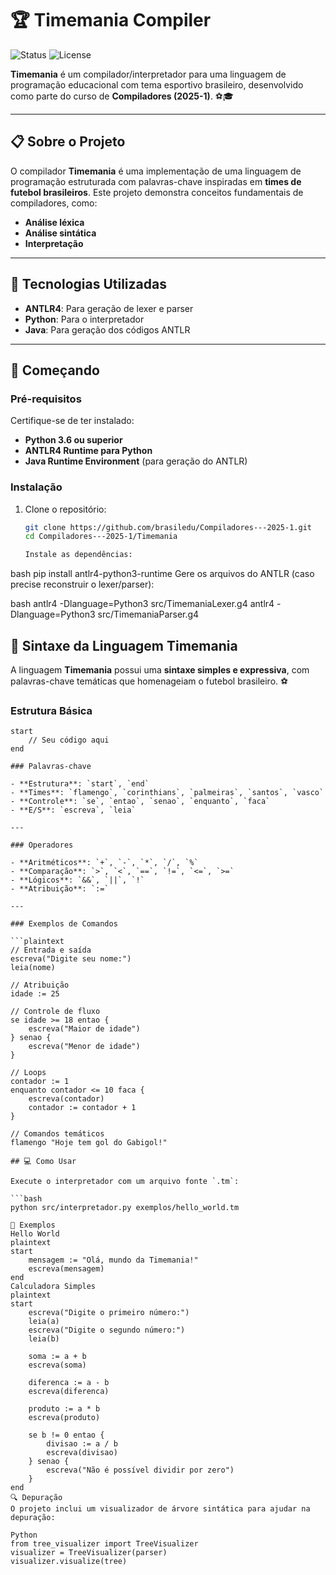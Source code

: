 # 🏆 Timemania Compiler

![Status](https://img.shields.io/badge/Status-Em%20desenvolvimento-orange)
![License](https://img.shields.io/badge/License-MIT-blue)

**Timemania** é um compilador/interpretador para uma linguagem de programação educacional com tema esportivo brasileiro, desenvolvido como parte do curso de **Compiladores (2025-1)**. ⚽🎓

---

## 📋 Sobre o Projeto

O compilador **Timemania** é uma implementação de uma linguagem de programação estruturada com palavras-chave inspiradas em **times de futebol brasileiros**. Este projeto demonstra conceitos fundamentais de compiladores, como:
- **Análise léxica**
- **Análise sintática**
- **Interpretação**

---

## 🔧 Tecnologias Utilizadas

- **ANTLR4**: Para geração de lexer e parser
- **Python**: Para o interpretador
- **Java**: Para geração dos códigos ANTLR

---

## 🚀 Começando

### Pré-requisitos

Certifique-se de ter instalado:
- **Python 3.6 ou superior**
- **ANTLR4 Runtime para Python**
- **Java Runtime Environment** (para geração do ANTLR)

### Instalação

1. Clone o repositório:
   ```bash
   git clone https://github.com/brasiledu/Compiladores---2025-1.git
   cd Compiladores---2025-1/Timemania

   Instale as dependências:

bash
pip install antlr4-python3-runtime
Gere os arquivos do ANTLR (caso precise reconstruir o lexer/parser):

bash
antlr4 -Dlanguage=Python3 src/TimemaniaLexer.g4
antlr4 -Dlanguage=Python3 src/TimemaniaParser.g4

## 📖 Sintaxe da Linguagem Timemania

A linguagem **Timemania** possui uma **sintaxe simples e expressiva**, com palavras-chave temáticas que homenageiam o futebol brasileiro. ⚽

### Estrutura Básica

```plaintext
start
    // Seu código aqui
end

### Palavras-chave

- **Estrutura**: `start`, `end`
- **Times**: `flamengo`, `corinthians`, `palmeiras`, `santos`, `vasco`
- **Controle**: `se`, `entao`, `senao`, `enquanto`, `faca`
- **E/S**: `escreva`, `leia`

---

### Operadores

- **Aritméticos**: `+`, `-`, `*`, `/`, `%`
- **Comparação**: `>`, `<`, `==`, `!=`, `<=`, `>=`
- **Lógicos**: `&&`, `||`, `!`
- **Atribuição**: `:=`

---

### Exemplos de Comandos

```plaintext
// Entrada e saída
escreva("Digite seu nome:")
leia(nome)

// Atribuição
idade := 25

// Controle de fluxo
se idade >= 18 entao {
    escreva("Maior de idade")
} senao {
    escreva("Menor de idade")
}

// Loops
contador := 1
enquanto contador <= 10 faca {
    escreva(contador)
    contador := contador + 1
}

// Comandos temáticos
flamengo "Hoje tem gol do Gabigol!"

## 💻 Como Usar

Execute o interpretador com um arquivo fonte `.tm`:

```bash
python src/interpretador.py exemplos/hello_world.tm

📝 Exemplos
Hello World
plaintext
start
    mensagem := "Olá, mundo da Timemania!"
    escreva(mensagem)
end
Calculadora Simples
plaintext
start
    escreva("Digite o primeiro número:")
    leia(a)
    escreva("Digite o segundo número:")
    leia(b)
    
    soma := a + b
    escreva(soma)
    
    diferenca := a - b
    escreva(diferenca)
    
    produto := a * b
    escreva(produto)
    
    se b != 0 entao {
        divisao := a / b
        escreva(divisao)
    } senao {
        escreva("Não é possível dividir por zero")
    }
end
🔍 Depuração
O projeto inclui um visualizador de árvore sintática para ajudar na depuração:

Python
from tree_visualizer import TreeVisualizer
visualizer = TreeVisualizer(parser)
visualizer.visualize(tree)
